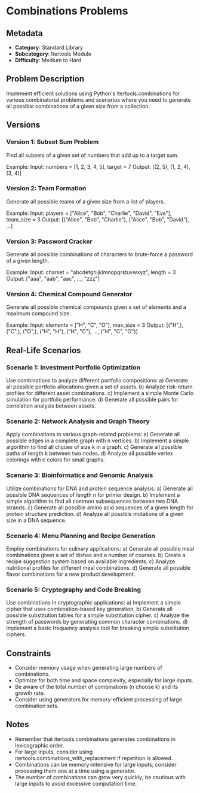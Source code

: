 # Combinations Problems

## Metadata

- **Category**: Standard Library
- **Subcategory**: Itertools Module
- **Difficulty**: Medium to Hard

## Problem Description

Implement efficient solutions using Python's itertools.combinations for various combinatorial problems and scenarios where you need to generate all possible combinations of a given size from a collection.

## Versions

### Version 1: Subset Sum Problem

Find all subsets of a given set of numbers that add up to a target sum.

Example:
Input: numbers = [1, 2, 3, 4, 5], target = 7
Output: [(2, 5), (1, 2, 4), (3, 4)]

### Version 2: Team Formation

Generate all possible teams of a given size from a list of players.

Example:
Input: players = ["Alice", "Bob", "Charlie", "David", "Eve"], team_size = 3
Output: [("Alice", "Bob", "Charlie"), ("Alice", "Bob", "David"), ...]

### Version 3: Password Cracker

Generate all possible combinations of characters to brute-force a password of a given length.

Example:
Input: charset = "abcdefghijklmnopqrstuvwxyz", length = 3
Output: ["aaa", "aab", "aac", ..., "zzz"]

### Version 4: Chemical Compound Generator

Generate all possible chemical compounds given a set of elements and a maximum compound size.

Example:
Input: elements = ["H", "C", "O"], max_size = 3
Output: [("H",), ("C",), ("O",), ("H", "H"), ("H", "C"), ..., ("H", "C", "O")]

## Real-Life Scenarios

### Scenario 1: Investment Portfolio Optimization

Use combinations to analyze different portfolio compositions:
a) Generate all possible portfolio allocations given a set of assets.
b) Analyze risk-return profiles for different asset combinations.
c) Implement a simple Monte Carlo simulation for portfolio performance.
d) Generate all possible pairs for correlation analysis between assets.

### Scenario 2: Network Analysis and Graph Theory

Apply combinations to various graph-related problems:
a) Generate all possible edges in a complete graph with n vertices.
b) Implement a simple algorithm to find all cliques of size k in a graph.
c) Generate all possible paths of length k between two nodes.
d) Analyze all possible vertex colorings with c colors for small graphs.

### Scenario 3: Bioinformatics and Genomic Analysis

Utilize combinations for DNA and protein sequence analysis:
a) Generate all possible DNA sequences of length n for primer design.
b) Implement a simple algorithm to find all common subsequences between two DNA strands.
c) Generate all possible amino acid sequences of a given length for protein structure prediction.
d) Analyze all possible mutations of a given size in a DNA sequence.

### Scenario 4: Menu Planning and Recipe Generation

Employ combinations for culinary applications:
a) Generate all possible meal combinations given a set of dishes and a number of courses.
b) Create a recipe suggestion system based on available ingredients.
c) Analyze nutritional profiles for different meal combinations.
d) Generate all possible flavor combinations for a new product development.

### Scenario 5: Cryptography and Code Breaking

Use combinations in cryptographic applications:
a) Implement a simple cipher that uses combination-based key generation.
b) Generate all possible substitution tables for a simple substitution cipher.
c) Analyze the strength of passwords by generating common character combinations.
d) Implement a basic frequency analysis tool for breaking simple substitution ciphers.

## Constraints

- Consider memory usage when generating large numbers of combinations.
- Optimize for both time and space complexity, especially for large inputs.
- Be aware of the total number of combinations (n choose k) and its growth rate.
- Consider using generators for memory-efficient processing of large combination sets.

## Notes

- Remember that itertools.combinations generates combinations in lexicographic order.
- For large inputs, consider using itertools.combinations_with_replacement if repetition is allowed.
- Combinations can be memory-intensive for large inputs; consider processing them one at a time using a generator.
- The number of combinations can grow very quickly; be cautious with large inputs to avoid excessive computation time.
